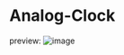 # Analog-Clock
preview:
![image](https://user-images.githubusercontent.com/98202100/235361594-f14f743a-90d9-4a80-afff-69a5c4445b27.png)
